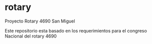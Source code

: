 # rotary
Proyecto Rotary 4690 San Miguel

Este repositorio esta basado en los requerimientos para el congreso Nacional del rotary 4690
